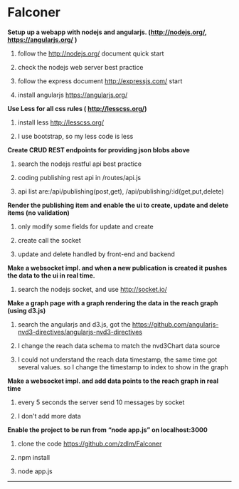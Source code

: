 # Falconer


**Setup up a webapp with nodejs and angularjs. (http://nodejs.org/, https://angularjs.org/ )**

1. follow the http://nodejs.org/ document quick start

2. check the nodejs web server best practice

3. follow the express document http://expressjs.com/ start

4. install angularjs https://angularjs.org/


**Use Less for all css rules ( http://lesscss.org/)**

1. install less http://lesscss.org/

2. I use bootstrap, so my less code is less


**Create CRUD REST endpoints for providing json blobs above**

1. search the nodejs restful api best practice

2. coding publishing rest api in /routes/api.js

3. api list are:/api/publishing(post,get), /api/publishing/:id(get,put,delete)


**Render the publishing item and enable the ui to create, update and delete items (no validation)**

1. only modify some fields for update and create

2. create call the socket

3. update and delete handled by front-end and backend


**Make a websocket impl. and when a new publication is created it pushes the data to the ui in real time.**

1. search the nodejs socket, and use http://socket.io/


**Make a graph page with a graph rendering the data in the reach graph (using d3.js)**

1. search the angularjs and d3.js, got the https://github.com/angularjs-nvd3-directives/angularjs-nvd3-directives

2. I change the reach data schema to match the nvd3Chart data source

3. I could not understand the reach data timestamp, the same time got several values. so I change the timestamp to index to show in the graph


**Make a websocket impl. and add data points to the reach graph in real time**

1. every 5 seconds the server send 10 messages by socket

2. I don't add more data


**Enable the project to be run from “node app.js” on localhost:3000**

1. clone the code https://github.com/zdlm/Falconer

2. npm install

3. node app.js


--------------------------------------